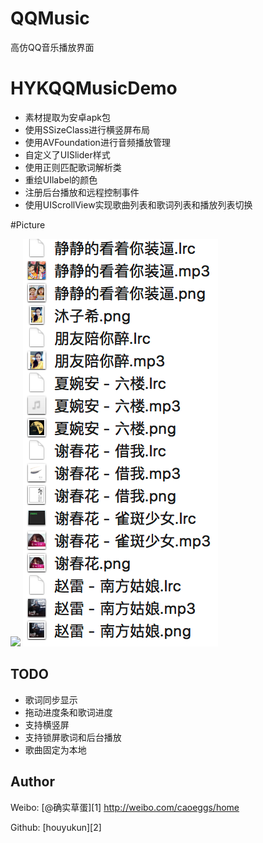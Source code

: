 # QQMusic
高仿QQ音乐播放界面


# HYKQQMusicDemo

- 素材提取为安卓apk包
- 使用SSizeClass进行横竖屏布局
- 使用AVFoundation进行音频播放管理
- 自定义了UISlider样式
- 使用正则匹配歌词解析类
- 重绘UIlabel的颜色
- 注册后台播放和远程控制事件
- 使用UIScrollView实现歌曲列表和歌词列表和播放列表切换

#Picture

![](/录屏.gif)
![](/Snip20160414_4.png)

## TODO

- 歌词同步显示
- 拖动进度条和歌词进度
- 支持横竖屏
- 支持锁屏歌词和后台播放
- 歌曲固定为本地

## Author

Weibo: [@确实草蛋][1]
http://weibo.com/caoeggs/home

Github: [houyukun][2]